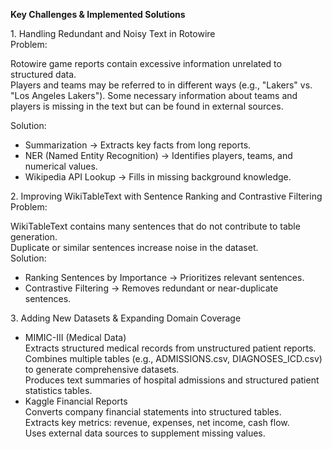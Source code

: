 **Key Challenges & Implemented Solutions**

1️. Handling Redundant and Noisy Text in Rotowire  
Problem:

Rotowire game reports contain excessive information unrelated to structured data.  
Players and teams may be referred to in different ways (e.g., "Lakers" vs. "Los Angeles Lakers").
Some necessary information about teams and players is missing in the text but can be found in external sources.


Solution:
-  Summarization → Extracts key facts from long reports.  
-  NER (Named Entity Recognition) → Identifies players, teams, and numerical values.  
-  Wikipedia API Lookup → Fills in missing background knowledge.  


2️. Improving WikiTableText with Sentence Ranking and Contrastive Filtering  
Problem:

WikiTableText contains many sentences that do not contribute to table generation.  
Duplicate or similar sentences increase noise in the dataset.  
Solution:  
-   Ranking Sentences by Importance → Prioritizes relevant sentences.  
-  Contrastive Filtering → Removes redundant or near-duplicate sentences.  


3️. Adding New Datasets & Expanding Domain Coverage  

-   MIMIC-III (Medical Data)  
Extracts structured medical records from unstructured patient reports.  
Combines multiple tables (e.g., ADMISSIONS.csv, DIAGNOSES_ICD.csv) to generate comprehensive datasets.  
Produces text summaries of hospital admissions and structured patient statistics tables.  
-   Kaggle Financial Reports  
Converts company financial statements into structured tables.  
Extracts key metrics: revenue, expenses, net income, cash flow.  
Uses external data sources to supplement missing values.  
